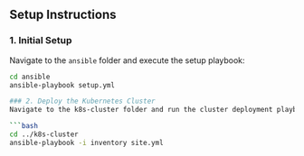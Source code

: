 ## Setup Instructions

### 1. Initial Setup

Navigate to the `ansible` folder and execute the setup playbook:

```bash
cd ansible
ansible-playbook setup.yml

### 2. Deploy the Kubernetes Cluster
Navigate to the k8s-cluster folder and run the cluster deployment playbook:

```bash
cd ../k8s-cluster
ansible-playbook -i inventory site.yml
